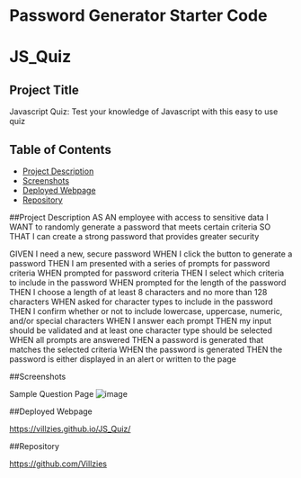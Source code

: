 # Password Generator Starter Code
# JS_Quiz

## Project Title
Javascript Quiz: Test your knowledge of Javascript with this easy to use quiz

## Table of Contents

- [Project Description](#project-description)
- [Screenshots](#screenshots)
- [Deployed Webpage](#deployed-webpage)
- [Repository](#repository)

##Project Description
AS AN employee with access to sensitive data
I WANT to randomly generate a password that meets certain criteria
SO THAT I can create a strong password that provides greater security

GIVEN I need a new, secure password
WHEN I click the button to generate a password
THEN I am presented with a series of prompts for password criteria
WHEN prompted for password criteria
THEN I select which criteria to include in the password
WHEN prompted for the length of the password
THEN I choose a length of at least 8 characters and no more than 128 characters
WHEN asked for character types to include in the password
THEN I confirm whether or not to include lowercase, uppercase, numeric, and/or special characters
WHEN I answer each prompt
THEN my input should be validated and at least one character type should be selected
WHEN all prompts are answered
THEN a password is generated that matches the selected criteria
WHEN the password is generated
THEN the password is either displayed in an alert or written to the page

##Screenshots

Sample Question Page ![image](https://github.com/Villzies/JS_Quiz_Redeux/assets/135443479/46face1c-67c5-457f-bb52-dd6f88001abf)

##Deployed Webpage

https://villzies.github.io/JS_Quiz/

##Repository

https://github.com/Villzies
